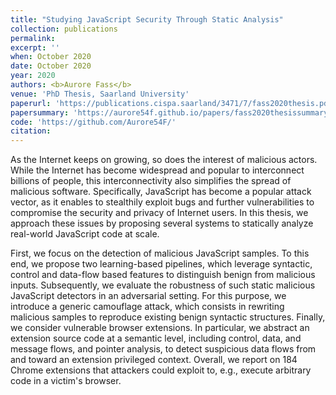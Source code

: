 ```yaml
---
title: "Studying JavaScript Security Through Static Analysis"
collection: publications
permalink:
excerpt: ''
when: October 2020
date: October 2020
year: 2020
authors: <b>Aurore Fass</b>
venue: 'PhD Thesis, Saarland University'
paperurl: 'https://publications.cispa.saarland/3471/7/fass2020thesis.pdf'
papersummary: 'https://aurore54f.github.io/papers/fass2020thesissummary.pdf'
code: 'https://github.com/Aurore54F/'
citation:
---
```

As the Internet keeps on growing, so does the interest of malicious actors. While the Internet has become widespread and popular to interconnect billions of people, this interconnectivity also simplifies the spread of malicious software. Specifically, JavaScript has become a popular attack vector, as it enables to stealthily exploit bugs and further vulnerabilities to compromise the security and privacy of Internet users. In this thesis, we approach these issues by proposing several systems to statically analyze real-world JavaScript code at scale.

First, we focus on the detection of malicious JavaScript samples. To this end, we propose two learning-based pipelines, which leverage syntactic, control and data-flow based features to distinguish benign from malicious inputs. Subsequently, we evaluate the robustness of such static malicious JavaScript detectors in an adversarial setting. For this purpose, we introduce a generic camouflage attack, which consists in rewriting malicious samples to reproduce existing benign syntactic structures. Finally, we consider vulnerable browser extensions. In particular, we abstract an extension source code at a semantic level, including control, data, and message flows, and pointer analysis, to detect suspicious data flows from and toward an extension privileged context. Overall, we report on 184 Chrome extensions that attackers could exploit to, e.g., execute arbitrary code in a victim's browser.